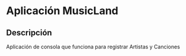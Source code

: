 # Aplicación MusicLand

## Descripción

Aplicación de consola que funciona para registrar Artistas y Canciones
